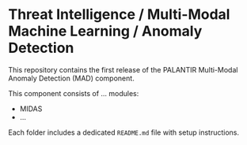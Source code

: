 # Threat Intelligence / Multi-Modal Machine Learning / Anomaly Detection

This repository contains the first release of the PALANTIR Multi-Modal Anomaly Detection (MAD) component.

This component consists of ... modules:
- MIDAS
- ...

Each folder includes a dedicated `README.md` file with setup instructions.
